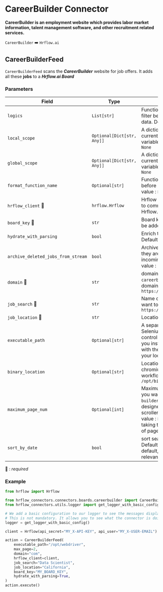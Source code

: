 # CareerBuilder Connector
**CareerBuilder is an employment website which provides labor market information, talent management software, and other recruitment related services.**

`CareerBuilder`  :arrow_right:  `Hrflow.ai`

## CareerBuilderFeed
`CareerBuilderFeed` scans the ***CareerBuilder*** website for job offers. It adds all these **jobs** to a ***Hrflow.ai Board***

### Parameters

| Field | Type | Description |
| ----- | ---- | ----------- |
| `logics`  | `List[str]` | Function names to apply as filter before pushing the data. Default value : `[]`        |
| `local_scope`  | `Optional[Dict[str, Any]]` | A dictionary containing the current scope's local variables. Default value : `None`        |
| `global_scope`  | `Optional[Dict[str, Any]]` | A dictionary containing the current scope's global variables. Default value : `None`       |
| `format_function_name`  | `Optional[str]` | Function name to format job before pushing. Default value : `None`        |
| `hrflow_client` :red_circle: | `hrflow.Hrflow` | Hrflow client instance used to communicate with the Hrflow.ai API        |
| `board_key` :red_circle: | `str` | Board key where the jobs to be added will be stored        |
| `hydrate_with_parsing`  | `bool` | Enrich the job with parsing. Default value : `False`        |
| `archive_deleted_jobs_from_stream`  | `bool` | Archive Board jobs when they are no longer in the incoming job stream. Default value : `False`        |
| `domain` :red_circle: | `str` | domain just after `careerbuilder.` for example domain =`fr` in `https:/www.careerbuilder.fr`        |
| `job_search` :red_circle: | `str` | Name of the job position we want to search offers for in `https:/www.careerbuilder.fr`        |
| `job_location` :red_circle: | `str` | Location of the job offers        |
| `executable_path`  | `Optional[str]` | A separate executable that Selenium WebDriver used to control Chrome. Make sure you install the chromedriver with the same version as your local Chrome navigator        |
| `binary_location`  | `Optional[str]` | Location of the binary chromium, usually in HrFlow workflows it equals `/opt/bin/headless-chromium`        |
| `maximum_page_num`  | `Optional[int]` | Maximum `number of pages` you want to scroll, `career builder`pagination is designed as an infinite scroller loading. Default value : `None` (This means taking the maximum number of pages)        |
| `sort_by_date`  | `bool`  | sort search results by date. Default value: `False` (By default, results are sorted by relevancy)

:red_circle: : *required* 

### Example

```python
from hrflow import Hrflow

from hrflow_connectors.connectors.boards.careerbuilder import CareerBuilderFeed
from hrflow_connectors.utils.logger import get_logger_with_basic_config

# We add a basic configuration to our logger to see the messages displayed in the standard output
# This is not mandatory. It allows you to see what the connector is doing.
logger = get_logger_with_basic_config()

client = Hrflow(api_secret="MY_X-API-KEY", api_user="MY_X-USER-EMAIL")

action = CareerBuilderFeed(
    executable_path="/opt/webdriver",
    max_page=2,
    domain="com",
    hrflow_client=client,
    job_search="Data Scientist",
    job_location="California",
    board_key="MY_BOARD_KEY",
    hydrate_with_parsing=True,
)
action.execute()
```